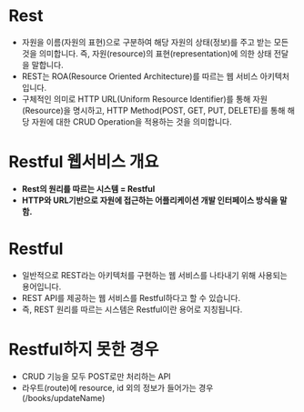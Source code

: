 # Rest

- 자원을 이름(자원의 표현)으로 구분하여 해당 자원의 상태(정보)를 주고 받는 모든 것을 의미합니다. 즉, 자원(resource)의 표현(representation)에 의한 상태 전달을 말합니다.
- REST는 ROA(Resource Oriented Architecture)를 따르는 웹 서비스 아키텍처입니다.
- 구체적인 의미로 HTTP URL(Uniform Resource Identifier)를 통해 자원(Resource)을 명시하고, HTTP Method(POST, GET, PUT, DELETE)를 통해 해당 자원에 대한 CRUD Operation을 적용하는 것을 의미합니다.

# Restful 웹서비스 개요
- **Rest의 원리를 따르는 시스템 = Restful**
- **HTTP와 URL기반으로 자원에 접근하는 어플리케이션 개발 인터페이스 방식을 말함.**

# Restful
- 일반적으로 REST라는 아키텍처를 구현하는 웹 서비스를 나타내기 위해 사용되는 용어입니다.
- REST API를 제공하는 웹 서비스를 Restful하다고 할 수 있습니다.
- 즉, REST 원리를 따르는 시스템은 Restful이란 용어로 지칭됩니다.

# Restful하지 못한 경우
- CRUD 기능을 모두 POST로만 처리하는 API
- 라우트(route)에 resource, id 외의 정보가 들어가는 경우(/books/updateName)